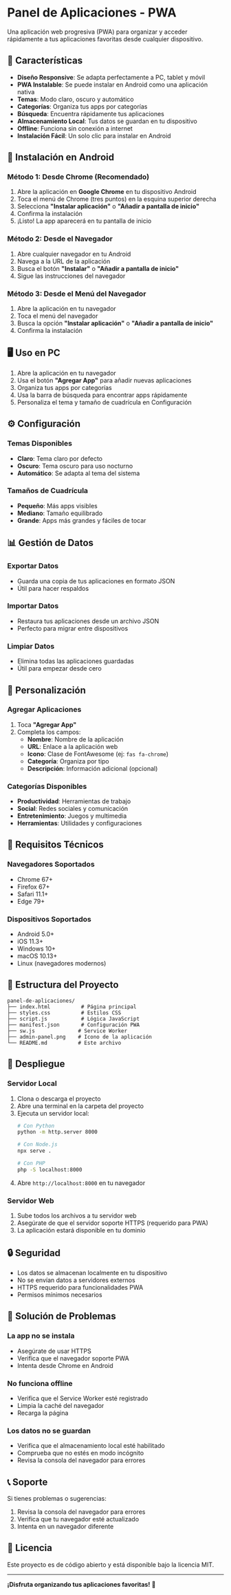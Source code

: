 # Panel de Aplicaciones - PWA

Una aplicación web progresiva (PWA) para organizar y acceder rápidamente a tus aplicaciones favoritas desde cualquier dispositivo.

## 🚀 Características

- **Diseño Responsive**: Se adapta perfectamente a PC, tablet y móvil
- **PWA Instalable**: Se puede instalar en Android como una aplicación nativa
- **Temas**: Modo claro, oscuro y automático
- **Categorías**: Organiza tus apps por categorías
- **Búsqueda**: Encuentra rápidamente tus aplicaciones
- **Almacenamiento Local**: Tus datos se guardan en tu dispositivo
- **Offline**: Funciona sin conexión a internet
- **Instalación Fácil**: Un solo clic para instalar en Android

## 📱 Instalación en Android

### Método 1: Desde Chrome (Recomendado)

1. Abre la aplicación en **Google Chrome** en tu dispositivo Android
2. Toca el menú de Chrome (tres puntos) en la esquina superior derecha
3. Selecciona **"Instalar aplicación"** o **"Añadir a pantalla de inicio"**
4. Confirma la instalación
5. ¡Listo! La app aparecerá en tu pantalla de inicio

### Método 2: Desde el Navegador

1. Abre cualquier navegador en tu Android
2. Navega a la URL de la aplicación
3. Busca el botón **"Instalar"** o **"Añadir a pantalla de inicio"**
4. Sigue las instrucciones del navegador

### Método 3: Desde el Menú del Navegador

1. Abre la aplicación en tu navegador
2. Toca el menú del navegador
3. Busca la opción **"Instalar aplicación"** o **"Añadir a pantalla de inicio"**
4. Confirma la instalación

## 🖥️ Uso en PC

1. Abre la aplicación en tu navegador
2. Usa el botón **"Agregar App"** para añadir nuevas aplicaciones
3. Organiza tus apps por categorías
4. Usa la barra de búsqueda para encontrar apps rápidamente
5. Personaliza el tema y tamaño de cuadrícula en Configuración

## ⚙️ Configuración

### Temas Disponibles
- **Claro**: Tema claro por defecto
- **Oscuro**: Tema oscuro para uso nocturno
- **Automático**: Se adapta al tema del sistema

### Tamaños de Cuadrícula
- **Pequeño**: Más apps visibles
- **Mediano**: Tamaño equilibrado
- **Grande**: Apps más grandes y fáciles de tocar

## 📊 Gestión de Datos

### Exportar Datos
- Guarda una copia de tus aplicaciones en formato JSON
- Útil para hacer respaldos

### Importar Datos
- Restaura tus aplicaciones desde un archivo JSON
- Perfecto para migrar entre dispositivos

### Limpiar Datos
- Elimina todas las aplicaciones guardadas
- Útil para empezar desde cero

## 🎨 Personalización

### Agregar Aplicaciones
1. Toca **"Agregar App"**
2. Completa los campos:
   - **Nombre**: Nombre de la aplicación
   - **URL**: Enlace a la aplicación web
   - **Icono**: Clase de FontAwesome (ej: `fas fa-chrome`)
   - **Categoría**: Organiza por tipo
   - **Descripción**: Información adicional (opcional)

### Categorías Disponibles
- **Productividad**: Herramientas de trabajo
- **Social**: Redes sociales y comunicación
- **Entretenimiento**: Juegos y multimedia
- **Herramientas**: Utilidades y configuraciones

## 🔧 Requisitos Técnicos

### Navegadores Soportados
- Chrome 67+
- Firefox 67+
- Safari 11.1+
- Edge 79+

### Dispositivos Soportados
- Android 5.0+
- iOS 11.3+
- Windows 10+
- macOS 10.13+
- Linux (navegadores modernos)

## 📁 Estructura del Proyecto

```
panel-de-aplicaciones/
├── index.html          # Página principal
├── styles.css          # Estilos CSS
├── script.js           # Lógica JavaScript
├── manifest.json       # Configuración PWA
├── sw.js              # Service Worker
├── admin-panel.png    # Icono de la aplicación
└── README.md          # Este archivo
```

## 🚀 Despliegue

### Servidor Local
1. Clona o descarga el proyecto
2. Abre una terminal en la carpeta del proyecto
3. Ejecuta un servidor local:
   ```bash
   # Con Python
   python -m http.server 8000
   
   # Con Node.js
   npx serve .
   
   # Con PHP
   php -S localhost:8000
   ```
4. Abre `http://localhost:8000` en tu navegador

### Servidor Web
1. Sube todos los archivos a tu servidor web
2. Asegúrate de que el servidor soporte HTTPS (requerido para PWA)
3. La aplicación estará disponible en tu dominio

## 🔒 Seguridad

- Los datos se almacenan localmente en tu dispositivo
- No se envían datos a servidores externos
- HTTPS requerido para funcionalidades PWA
- Permisos mínimos necesarios

## 🐛 Solución de Problemas

### La app no se instala
- Asegúrate de usar HTTPS
- Verifica que el navegador soporte PWA
- Intenta desde Chrome en Android

### No funciona offline
- Verifica que el Service Worker esté registrado
- Limpia la caché del navegador
- Recarga la página

### Los datos no se guardan
- Verifica que el almacenamiento local esté habilitado
- Comprueba que no estés en modo incógnito
- Revisa la consola del navegador para errores

## 📞 Soporte

Si tienes problemas o sugerencias:
1. Revisa la consola del navegador para errores
2. Verifica que tu navegador esté actualizado
3. Intenta en un navegador diferente

## 📄 Licencia

Este proyecto es de código abierto y está disponible bajo la licencia MIT.

---

**¡Disfruta organizando tus aplicaciones favoritas!** 🎉 